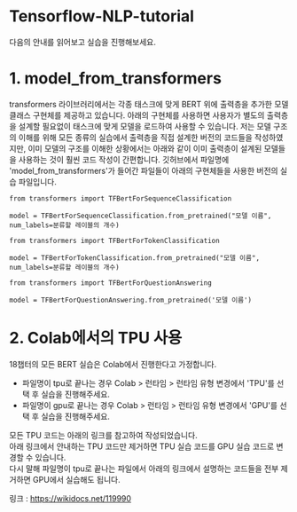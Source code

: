 # Tensorflow-NLP-tutorial
다음의 안내를 읽어보고 실습을 진행해보세요.

# 1. model_from_transformers  

transformers 라이브러리에서는 각종 태스크에 맞게 BERT 위에 출력층을 추가한 모델 클래스 구현체를 제공하고 있습니다. 아래의 구현체를 사용하면 사용자가 별도의 출력층을 설계할 필요없이 태스크에 맞게 모델을 로드하여 사용할 수 있습니다. 저는 모델 구조의 이해를 위해 모든 종류의 실습에서 출력층을 직접 설계한 버전의 코드들을 작성하였지만, 이미 모델의 구조를 이해한 상황에서는 아래와 같이 이미 출력층이 설계된 모델들을 사용하는 것이 훨씬 코드 작성이 간편합니다. 깃허브에서 파일명에 'model_from_transformers'가 들어간 파일들이 아래의 구현체들을 사용한 버전의 실습 파일입니다.  

```
from transformers import TFBertForSequenceClassification

model = TFBertForSequenceClassification.from_pretrained("모델 이름", num_labels=분류할 레이블의 개수)
```
```
from transformers import TFBertForTokenClassification

model = TFBertForTokenClassification.from_pretrained("모델 이름", num_labels=분류할 레이블의 개수)
```
```
from transformers import TFBertForQuestionAnswering

model = TFBertForQuestionAnswering.from_pretrained('모델 이름')
```



# 2. Colab에서의 TPU 사용  

18챕터의 모든 BERT 실습은 Colab에서 진행한다고 가정합니다.  

* 파일명이 tpu로 끝나는 경우 Colab > 런타임 > 런타임 유형 변경에서 'TPU'를 선택 후 실습을 진행해주세요.
* 파일명이 gpu로 끝나는 경우 Colab > 런타임 > 런타임 유형 변경에서 'GPU'를 선택 후 실습을 진행해주세요.

모든 TPU 코드는 아래의 링크를 참고하여 작성되었습니다.  
아래 링크에서 안내하는 TPU 코드만 제거하면 TPU 실습 코드를 GPU 실습 코드로 변경할 수 있습니다.  
다시 말해 파일명이 tpu로 끝나는 파일에서 아래의 링크에서 설명하는 코드들을 전부 제거하면 GPU에서 실습해도 됩니다.  

링크 : https://wikidocs.net/119990
